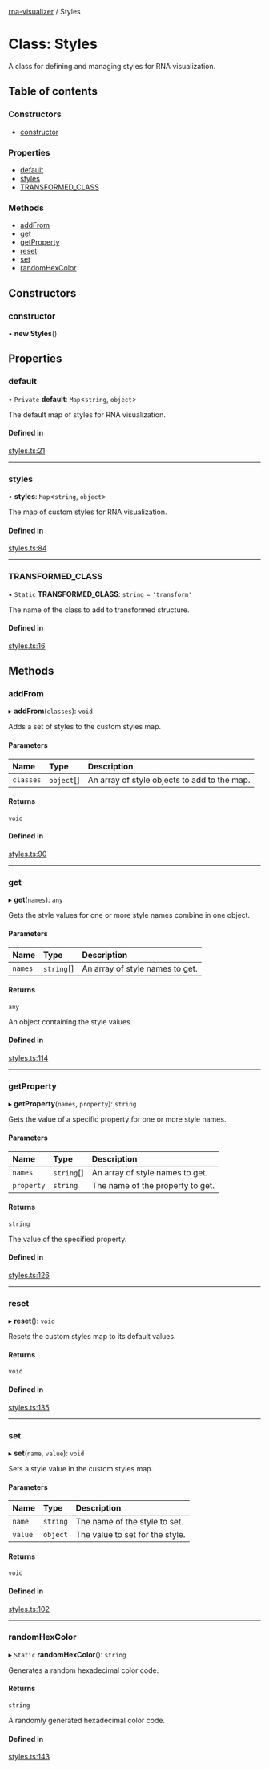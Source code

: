 [rna-visualizer](../README.md) / Styles

# Class: Styles

A class for defining and managing styles for RNA visualization.

## Table of contents

### Constructors

- [constructor](Styles.md#constructor)

### Properties

- [default](Styles.md#default)
- [styles](Styles.md#styles)
- [TRANSFORMED\_CLASS](Styles.md#transformed_class)

### Methods

- [addFrom](Styles.md#addfrom)
- [get](Styles.md#get)
- [getProperty](Styles.md#getproperty)
- [reset](Styles.md#reset)
- [set](Styles.md#set)
- [randomHexColor](Styles.md#randomhexcolor)

## Constructors

### constructor

• **new Styles**()

## Properties

### default

• `Private` **default**: `Map`<`string`, `object`\>

The default map of styles for RNA visualization.

#### Defined in

[styles.ts:21](https://github.com/michalhercik/rna-visualizer/blob/43166fe/lib/src/styles.ts#L21)

___

### styles

• **styles**: `Map`<`string`, `object`\>

The map of custom styles for RNA visualization.

#### Defined in

[styles.ts:84](https://github.com/michalhercik/rna-visualizer/blob/43166fe/lib/src/styles.ts#L84)

___

### TRANSFORMED\_CLASS

▪ `Static` **TRANSFORMED\_CLASS**: `string` = `'transform'`

The name of the class to add to transformed structure.

#### Defined in

[styles.ts:16](https://github.com/michalhercik/rna-visualizer/blob/43166fe/lib/src/styles.ts#L16)

## Methods

### addFrom

▸ **addFrom**(`classes`): `void`

Adds a set of styles to the custom styles map.

#### Parameters

| Name | Type | Description |
| :------ | :------ | :------ |
| `classes` | `object`[] | An array of style objects to add to the map. |

#### Returns

`void`

#### Defined in

[styles.ts:90](https://github.com/michalhercik/rna-visualizer/blob/43166fe/lib/src/styles.ts#L90)

___

### get

▸ **get**(`names`): `any`

Gets the style values for one or more style names combine in one object.

#### Parameters

| Name | Type | Description |
| :------ | :------ | :------ |
| `names` | `string`[] | An array of style names to get. |

#### Returns

`any`

An object containing the style values.

#### Defined in

[styles.ts:114](https://github.com/michalhercik/rna-visualizer/blob/43166fe/lib/src/styles.ts#L114)

___

### getProperty

▸ **getProperty**(`names`, `property`): `string`

Gets the value of a specific property for one or more style names.

#### Parameters

| Name | Type | Description |
| :------ | :------ | :------ |
| `names` | `string`[] | An array of style names to get. |
| `property` | `string` | The name of the property to get. |

#### Returns

`string`

The value of the specified property.

#### Defined in

[styles.ts:126](https://github.com/michalhercik/rna-visualizer/blob/43166fe/lib/src/styles.ts#L126)

___

### reset

▸ **reset**(): `void`

Resets the custom styles map to its default values.

#### Returns

`void`

#### Defined in

[styles.ts:135](https://github.com/michalhercik/rna-visualizer/blob/43166fe/lib/src/styles.ts#L135)

___

### set

▸ **set**(`name`, `value`): `void`

Sets a style value in the custom styles map.

#### Parameters

| Name | Type | Description |
| :------ | :------ | :------ |
| `name` | `string` | The name of the style to set. |
| `value` | `object` | The value to set for the style. |

#### Returns

`void`

#### Defined in

[styles.ts:102](https://github.com/michalhercik/rna-visualizer/blob/43166fe/lib/src/styles.ts#L102)

___

### randomHexColor

▸ `Static` **randomHexColor**(): `string`

Generates a random hexadecimal color code.

#### Returns

`string`

A randomly generated hexadecimal color code.

#### Defined in

[styles.ts:143](https://github.com/michalhercik/rna-visualizer/blob/43166fe/lib/src/styles.ts#L143)
